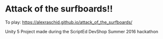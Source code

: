 # Attack of the surfboards!!
To play: https://alexraschid.github.io/attack_of_the_surfboards/

Unity 5 Project made during the ScriptEd DevShop Summer 2016 hackathon


